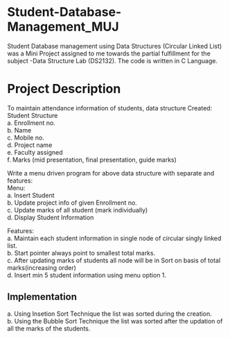 # Student-Database-Management_MUJ
Student Database management using Data Structures (Circular Linked List) was a Mini Project assigned to me towards the partial fulfillment for the subject -Data Structure Lab (DS2132). The code is written in C Language.
# Project Description
To maintain attendance information of students, data structure Created: <br/>
Student Structure <br/>
a. Enrollment no. <br/>
b. Name <br/>
c. Mobile no. <br/> 
d. Project name <br/>
e. Faculty assigned <br/>
f. Marks (mid presentation, final presentation, guide marks) <br/>

Write a menu driven program for above data structure with separate and features: <br/>
Menu: <br/>
a. Insert Student <br/> 
b. Update project info of given Enrollment no. <br/>
c. Update marks of all student (mark individually) <br/>
d. Display Student Information <br/>

Features: <br/>
a. Maintain each student information in single node of circular singly linked list. <br/>
b. Start pointer always point to smallest total marks. <br/>
c. After updating marks of students all node will be in Sort on basis of total marks(increasing order) <br/>
d. Insert min 5 student information using menu option 1.<br/>
## Implementation
a. Using Insetion Sort Technique the list was sorted during the creation.<br/>
b. Using the Bubble Sort Technique the list was sorted after the updation of all the marks of the students.

